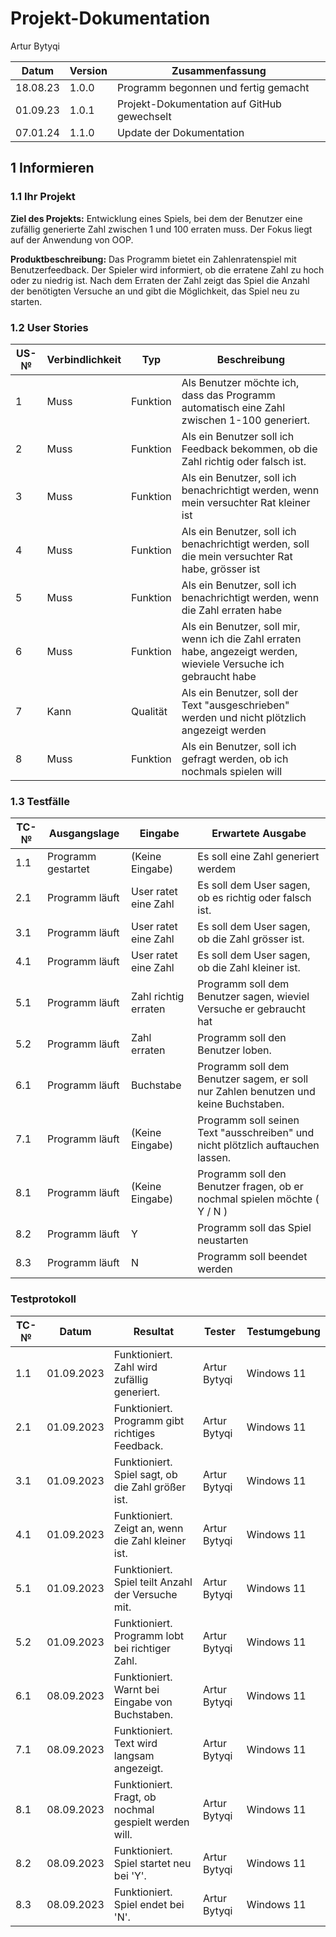 # Projekt-Dokumentation

Artur Bytyqi

| Datum | Version | Zusammenfassung                                              |
| ----- | ------- | ------------------------------------------------------------ |
|   18.08.23    | 1.0.0   | Programm begonnen und fertig gemacht |
|  01.09.23     | 1.0.1    |     Projekt-Dokumentation auf GitHub gewechselt    |
|  07.01.24     | 1.1.0    |     Update der Dokumentation    |

## 1 Informieren

### 1.1 Ihr Projekt

**Ziel des Projekts:** Entwicklung eines Spiels, bei dem der Benutzer eine zufällig generierte Zahl zwischen 1 und 100 erraten muss. Der Fokus liegt auf der Anwendung von OOP.

**Produktbeschreibung:** Das Programm bietet ein Zahlenratenspiel mit Benutzerfeedback. Der Spieler wird informiert, ob die erratene Zahl zu hoch oder zu niedrig ist. Nach dem Erraten der Zahl zeigt das Spiel die Anzahl der benötigten Versuche an und gibt die Möglichkeit, das Spiel neu zu starten.

### 1.2 User Stories

| US-№ | Verbindlichkeit | Typ  | Beschreibung                       |
| ---- | --------------- | ---- | ---------------------------------- |
| 1  |          Muss       |  Funktion    |Als Benutzer möchte ich, dass das Programm automatisch eine Zahl zwischen 1-100 generiert.|
| 2  |              Muss   |  Funktion    |Als ein Benutzer soll ich Feedback bekommen, ob die Zahl richtig oder falsch ist.|
| 3  |      Muss           |  Funktion    |Als ein Benutzer, soll ich benachrichtigt werden, wenn mein versuchter Rat kleiner ist|
| 4  |          Muss       |  Funktion    |  Als ein Benutzer, soll ich benachrichtigt werden, soll die mein versuchter Rat habe, grösser ist|
| 5  |              Muss   |  Funktion    |  Als ein Benutzer, soll ich benachrichtigt werden, wenn die Zahl erraten habe|
| 6  |              Muss   |  Funktion    |  Als ein Benutzer, soll mir, wenn ich die Zahl erraten habe, angezeigt werden, wieviele Versuche ich gebraucht habe |
|  7 |              Kann   | Qualität    |  Als ein Benutzer, soll der Text "ausgeschrieben" werden und nicht plötzlich angezeigt werden|
| 8  |              Muss   |  Funktion    |  Als ein Benutzer, soll ich gefragt werden, ob ich nochmals spielen will|


### 1.3 Testfälle

| TC-№ | Ausgangslage | Eingabe | Erwartete Ausgabe |
| ---- | ------------ | ------- | ----------------- |
| 1.1  |    Programm gestartet|   (Keine Eingabe)    |    Es soll eine Zahl generiert werdem             |
| 2.1  |  Programm läuft            |   User ratet eine Zahl    |     Es soll dem User sagen, ob es richtig oder falsch ist.              |
| 3.1  |  Programm läuft            |    User ratet eine Zahl     |     Es soll dem User sagen, ob die Zahl grösser ist.      |
|4.1  |  Programm läuft            |    User ratet eine Zahl     |  Es soll dem User sagen, ob die Zahl kleiner ist.                       |
| 5.1  |  Programm läuft            |    Zahl richtig erraten     |     Programm soll dem Benutzer sagen, wieviel Versuche er gebraucht hat            |
| 5.2  |  Programm läuft            |    Zahl erraten     |     Programm soll den Benutzer loben.
| 6.1  |  Programm läuft            |    Buchstabe   |     Programm soll dem Benutzer sagem, er soll nur Zahlen benutzen und keine Buchstaben.           |
| 7.1  |  Programm läuft            |    (Keine Eingabe)   |     Programm soll seinen Text "ausschreiben" und nicht plötzlich auftauchen lassen.           |
| 8.1  |  Programm läuft            |    (Keine Eingabe)     |     Programm soll den Benutzer fragen, ob er nochmal spielen möchte  ( Y / N )       |
| 8.2  |  Programm läuft            |    Y     |     Programm soll das Spiel neustarten          |
| 8.3  |  Programm läuft            |    N     |     Programm soll beendet werden |


### Testprotokoll

 
| TC-№ | Datum | Resultat | Tester |Testumgebung|
| ---- | ----- | -------- | ------ | ------ |
| 1.1  |    01.09.2023   |     Funktioniert. Zahl wird zufällig generiert.	|  Artur Bytyqi      |Windows 11|
| 2.1  |    01.09.2023   |     Funktioniert. Programm gibt richtiges Feedback.	|  Artur Bytyqi      |Windows 11|
| 3.1  |    01.09.2023   |     Funktioniert. Spiel sagt, ob die Zahl größer ist.	|  Artur Bytyqi      |Windows 11|
| 4.1  |    01.09.2023   |     Funktioniert. Zeigt an, wenn die Zahl kleiner ist.	|  Artur Bytyqi      |Windows 11|
| 5.1  |    01.09.2023   |     Funktioniert. Spiel teilt Anzahl der Versuche mit.	 |  Artur Bytyqi      |Windows 11|
| 5.2  |    01.09.2023   |     Funktioniert. Programm lobt bei richtiger Zahl.	 |  Artur Bytyqi      |Windows 11|
| 6.1  |    08.09.2023   |     Funktioniert. Warnt bei Eingabe von Buchstaben.	 |  Artur Bytyqi      |Windows 11|
| 7.1  |    08.09.2023   |     Funktioniert. Text wird langsam angezeigt.	 |  Artur Bytyqi      |Windows 11|
| 8.1  |    08.09.2023   |     Funktioniert. Fragt, ob nochmal gespielt werden will.	 |  Artur Bytyqi      |Windows 11|
| 8.2  |    08.09.2023   |     Funktioniert. Spiel startet neu bei 'Y'.	 |  Artur Bytyqi      |Windows 11|
| 8.3  |    08.09.2023   |     Funktioniert. Spiel endet bei 'N'. |  Artur Bytyqi      |Windows 11|

